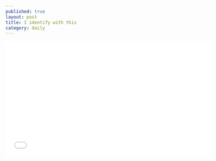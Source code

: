 ```yaml
---
published: true
layout: post
title: I identify with this
category: daily
---
```

<div class="videowrapper"><span style="margin-top:20px;">
<iframe width="560" height="315" src="//www.youtube.com/embed/9sMTqyLQLIc" frameborder="0" allowfullscreen></iframe>
</span></div>

